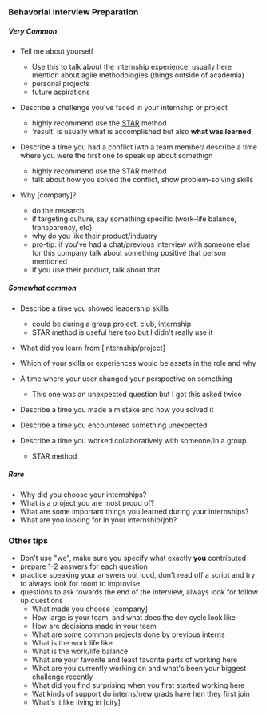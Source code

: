 ### Behavorial Interview Preparation
<!-- Use Command+Shift+V for markdown view -->

##### Very Common

- Tell me about yourself

	- Use this to talk about the internship experience, usually here mention about agile methodologies (things outside of academia)
	- personal projects
	- future aspirations

- Describe a challenge you've faced in your internship or project

	- highly recommend use the [STAR](https://www.themuse.com/advice/star-interview-method) method
	- 'result' is usually what is accomplished but also **what was learned**

- Describe a time you had a conflict iwth a team member/ describe a time where you were the first one to speak up about somethign

	- highly recommend use the STAR method
	- talk about how you solved the conflict, show problem-solving skills

- Why [company]?

	- do the research
	- if targeting culture, say something specific (work-life balance, transparency, etc)
	- why do you like their product/industry
	- pro-tip: if you've had a chat/previous interview with someone else for this company talk about something positive that person mentioned
	- if you use their product, talk about that

##### Somewhat common

- Describe a time you showed leadership skills

	- could be during a group project, club, internship
	- STAR method is useful here too but I didn't really use it
- What did you learn from [internship/project]
- Which of your skills or experiences would be assets in the role and why
- A time where your user changed your perspective on something

	- This one was an unexpected question but I got this asked twice
- Describe a time you made a mistake and how you solved it
- Describe a time you encountered something unexpected
- Describe a time you worked collaboratively with someone/in a group

	- STAR method

##### Rare
- Why did you choose your internships?
- What is a project you are most proud of?
- What are some important things you learned during your internships?
- What are you looking for in your internship/job?

### Other tips
- Don't use "we", make sure you specify what exactly **you** contributed
- prepare 1-2 answers for each question
- practice speaking your answers out loud, don't read off a script and try to always look for room to improvise
- questions to ask towards the end of the interview, always look for follow up questions
	- What made you choose [company]
	- How large is your team, and what does the dev cycle look like
	- How are decisions made in your team
	- What are some common projects done by previous interns
	- What is the work life like
	- What is the work/life balance
	- What are your favorite and least favorite parts of working here
	- What are you currently working on and what's been your biggest challenge recently
	- What did you find surprising when you first started working here
	- Wat kinds of support do interns/new grads have hen they first join
	- What's it like living in [city]
